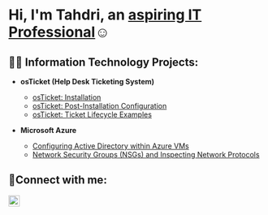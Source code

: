 <h1>Hi, I'm Tahdri, an <a href="https://linkedin.com/in/tahdri">aspiring IT Professional</a>☺</h1>

<h2>👨‍💻 Information Technology Projects:</h2>

- <b>osTicket (Help Desk Ticketing System)</b>
  - [osTicket: Installation](https://github.com/tahdriwilkins/osticket-prereqs)
  - [osTicket: Post-Installation Configuration](https://github.com/tahdriwilkins/post-install-config)
  - [osTicket: Ticket Lifecycle Examples](https://github.com/tahdriwilkins/ticket-lifecycle)

- <b>Microsoft Azure</b>
  - [Configuring Active Directory within Azure VMs](https://github.com/tahdriwilkins/configure-ad)
  - [Network Security Groups (NSGs) and Inspecting Network Protocols](https://github.com/tahdriwilkins/azure-network-protocols)


<h2>🤳Connect with me:</h2>

[<img align="left" alt="Tahdri | LinkedIn" width="22px" src="https://cdn.jsdelivr.net/npm/simple-icons@v3/icons/linkedin.svg" />][linkedin]

[linkedin]: https://linkedin.com/in/tahdri
